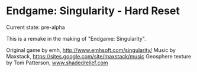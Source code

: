 Endgame: Singularity - Hard Reset
=================================

Current state: pre-alpha

This is a remake in the making of "Endgame: Singularity".

Original game by emh, http://www.emhsoft.com/singularity/
Music by Maxstack, https://sites.google.com/site/maxstack/music
Geosphere texture by Tom Patterson, www.shadedrelief.com

